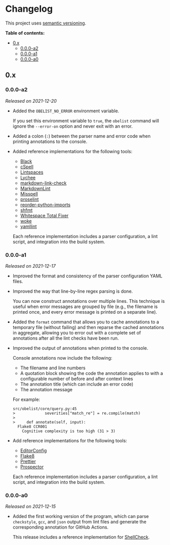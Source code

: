 # Changelog

This project uses [semantic versioning][semver].

**Table of contents:**

- [0.x](#0x)
  - [0.0.0-a2](#000-a2)
  - [0.0.0-a1](#000-a1)
  - [0.0.0-a0](#000-a0)

[semver]: https://semver.org/

<!--

## Unreleased

- Fixed issues with some Python development dependencies being listed as user
  dependencies.

-->

## 0.x

### 0.0.0-a2

_Released on 2021-12-20_

- Added the `OBELIST_NO_ERROR` environment variable.

  If you set this environment variable to `true`, the `obelist` command will ignore the `--error-on` option and never exit with an error.

- Added a colon (`:`) between the parser name and error code when printing annotations to the console.

- Added reference implementations for the following tools:

  - [Black][black]
  - [cSpell][cspell]
  - [Lintspaces][lintspaces]
  - [Lychee][lychee]
  - [markdown-link-check][mlc]
  - [MarkdownLint][markdownlint]
  - [Misspell][misspell]
  - [proselint][proselint]
  - [reorder-python-imports][py-imports]
  - [shfmt][shfmt]
  - [Whitespace Total Fixer][wtf]
  - [woke][woke]
  - [yamllint][yamllint]

  Each reference implementation includes a parser configuration, a lint script, and integration into the build system.

[black]: https://black.readthedocs.io/en/stable/index.html
[cspell]: https://cspell.org/
[lintspaces]: https://github.com/evanshortiss/lintspaces-cli
[lychee]: https://github.com/lycheeverse/lychee
[markdownlint]: https://github.com/igorshubovych/markdownlint-cli
[misspell]: https://github.com/client9/misspell
[mlc]: https://github.com/tcort/markdown-link-check
[proselint]: https://github.com/amperser/proselint
[py-imports]: https://github.com/asottile/reorder_python_imports
[shfmt]: https://github.com/patrickvane/shfmt
[woke]: https://github.com/get-woke/woke
[wtf]: https://github.com/dlenski/wtf
[yamllint]: https://yamllint.readthedocs.io/en/stable/index.html

### 0.0.0-a1

_Released on 2021-12-17_

- Improved the format and consistency of the parser configuration YAML files.

- Improved the way that line-by-line regex parsing is done.

  You can now construct annotations over multiple lines. This technique is useful when error messages are grouped by file (e.g., the filename is printed once, and every error message is printed on a separate line).

- Added the `format` command that allows you to cache annotations to a temporary file (without failing) and then reparse the cached annotations in aggregate, allowing you to error out with a complete set of annotations after all the lint checks have been run.

- Improved the output of annotations when printed to the console.

  Console annotations now include the following:

  - The filename and line numbers
  - A quotation block showing the code the annotation applies to with a configurable number of before and after context lines
  - The annotation title (which can include an error code)
  - The annotation message

  For example:

  ```text
  src/obelist/core/query.py:45
  >             severities["match_re"] = re.compile(match)
  >
  >     def annotate(self, input):
    Flake8 CCR001
      Cognitive complexity is too high (31 > 3)
  ```

- Add reference implementations for the following tools:

  - [EditorConfig][editorconfig]
  - [Flake8][flake8]
  - [Prettier][prettier]
  - [Prospector][prospector]

  Each reference implementation includes a parser configuration, a lint script, and integration into the build system.

[editorconfig]: https://editorconfig.org/
[flake8]: https://flake8.pycqa.org/en/latest/
[prettier]: https://prettier.io/
[prospector]: http://prospector.landscape.io/en/master/

### 0.0.0-a0

_Released on 2021-12-15_

- Added the first working version of the program, which can parse `checkstyle`, `gcc`, and `json` output from lint files and generate the corresponding annotation for GitHub Actions.

  This release includes a reference implementation for [ShellCheck][shellcheck].

[shellcheck]: https://www.shellcheck.net/

